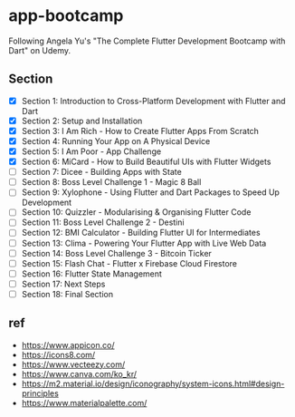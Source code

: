 # app-bootcamp

Following Angela Yu's "The Complete Flutter Development Bootcamp with Dart" on Udemy.

## Section
* [x] Section 1: Introduction to Cross-Platform Development with Flutter and Dart
* [x] Section 2: Setup and Installation
* [x] Section 3: I Am Rich - How to Create Flutter Apps From Scratch
* [x] Section 4: Running Your App on A Physical Device
* [x] Section 5: I Am Poor - App Challenge
* [x] Section 6: MiCard - How to Build Beautiful UIs with Flutter Widgets
* [ ] Section 7: Dicee - Building Apps with State
* [ ] Section 8: Boss Level Challenge 1 - Magic 8 Ball
* [ ] Section 9: Xylophone - Using Flutter and Dart Packages to Speed Up Development
* [ ] Section 10: Quizzler - Modularising & Organising Flutter Code
* [ ] Section 11: Boss Level Challenge 2 - Destini
* [ ] Section 12: BMI Calculator - Building Flutter UI for Intermediates
* [ ] Section 13: Clima - Powering Your Flutter App with Live Web Data
* [ ] Section 14: Boss Level Challenge 3 - Bitcoin Ticker
* [ ] Section 15: Flash Chat - Flutter x Firebase Cloud Firestore
* [ ] Section 16: Flutter State Management
* [ ] Section 17: Next Steps
* [ ] Section 18: Final Section

## ref
* https://www.appicon.co/
* https://icons8.com/
* https://www.vecteezy.com/
* https://www.canva.com/ko_kr/
* https://m2.material.io/design/iconography/system-icons.html#design-principles
* https://www.materialpalette.com/
